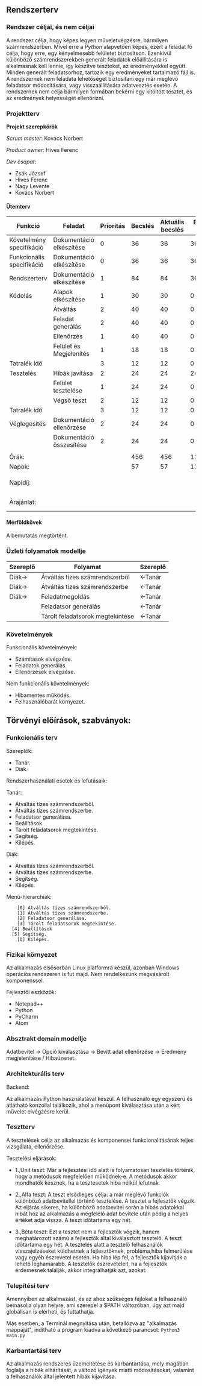 ## Rendszerterv

### Rendszer céljai, és nem céljai

A rendszer célja, hogy képes legyen műveletvégzésre, bármilyen számrendszerben. Mivel erre a *Python* alapvetően képes, ezért a feladat fő célja, hogy erre, egy kényelmesebb felületet biztosítson. Ezenkívül különböző számrendszerekben generált feladatok előállítására is alkalmasnak kell lennie, így készítve teszteket, az eredményekkel együtt. Minden generált feladatsorhoz, tartozik egy eredményeket tartalmazó fájl is. A rendszernek nem feladata lehetőséget biztosítani egy már meglévő feladatsor módosítására, vagy visszaállítására adatvesztés esetén. A rendszernek nem célja bármilyen formában bekérni egy kitöltött tesztet, és az eredmények helyességét ellenőrizni.

### Projektterv

**Projekt szerepkörök**

*Scrum master*: Kovács Norbert

*Product owner*: Hives Ferenc

*Dev csapat*:
- Zsák József
- Hives Ferenc
- Nagy Levente
- Kovács Norbert

#### Ütemterv

| Funkció | Feladat | Prioritás | Becslés | Aktuális becslés | Eltelt idő | Hátralévő idő |
| --- | --- | --- | --- | --- | --- | --- |
| Követelmény specifikáció |  Dokumentáció elkészítése |  0  |  36  |  36  |  36  |  0  |
| Funkcionális specifikáció | Dokumentáció elkészítése |  0  |  36  |  36  |  36  |  0  |
| Rendszerterv | Dokumentáció elkészítése |  1  |  84  |  84  |  36  |  50  |
| Kódolás | Alapok elkészítése | 1 | 30 | 30 | 0 | 30 |
|     | Átváltás | 2 | 40 | 40 | 0 | 40 |
|     | Feladat generálás | 2 | 40 | 40 | 0 | 40 |
|     | Ellenőrzés | 1 | 40 | 40 | 0 | 40 |
|     | Felület és Megjelenítés | 1 | 18 | 18 | 0 | 18 |
| Tatralék idő |     |  3  |  12  |  12  |  0  |  12  |
| Tesztelés | Hibák javítása | 2 | 24 | 24 | 24 | 24 |
|     | Felület tesztelése | 1 | 24 | 24 | 0 | 24 |
|     | Végső teszt | 2 | 12 | 12 | 0 | 12 |
| Tatralék idő |     |  3  |  12  |  12  |  0  |  12  |
| Véglegesítés | Dokumentáció ellenőrzése | 2 | 24 | 24 | 0 | 24 |
|     | Dokumentáció összesítése | 2 | 24 | 24 | 0 | 24 |
|     |     |     |     |     |     |     |
| Órák:     |     |     | 456  | 456 |  111   |  350  |
| Napok:    |     |     |  57  | 57  |  13.875   | 43.75  |
|     |     |     |     |     |     |     |
| Napidíj: |     |     |     |     |     |  25 000 Ft.    |
|     |     |     |     |     |     |     |
| Árajánlat: |    |     |     |     |     |   1 425 000 Ft.  |


#### Mérföldkövek

A bemutatás megtörtént.

### Üzleti folyamatok modellje

| Szereplő | Folyamat | Szereplő |
| --- |  --- | --- |
| Diák-> | Átváltás tízes számrendszerből | <-Tanár |
| Diák-> | Átváltás tízes számrendszerbe | <-Tanár |
| Diák-> | Feladatmegoldás | <-Tanár |
|  | Feladatsor generálás | <-Tanár |
|  | Tárolt feladatsorok megtekintése | <-Tanár |



### Követelmények

Funkcionális követelmények:

 - Számítások elvégzése.
 - Feladatok generálás.
 - Ellenőrzések elvégzése.

Nem funkcionális követelmények:

 - Hibamentes működés.
 - Felhasználóbarát környezet.

Törvényi előírások, szabványok:
 -

### Funkcionális terv

Szereplők:

 - Tanár.
 - Diák.

Rendszerhasználati esetek és lefutásaik:

Tanár:

 - Átváltás tízes számrendszerből.
 - Átváltás tízes számrendszerbe.
 - Feladatsor generálása.
 - Beállítások
 - Tárolt feladatsorok megtekintése.
 - Segítség.
 - Kilépés.

Diák:

 - Átváltás tízes számrendszerből.
 - Átváltás tízes számrendszerbe.
 - Segítség.
 - Kilépés.

Menü-hierarchiák:

```
	[0] Átváltás tízes számrendszerből.
	[1] Átváltás tízes számrendszerbe.
	[2] Feladatsor generálása.
	[3] Tárolt feladatsorok megtekintése.
  [4] Beállítások
  [5] Segítség.
	[Q] Kilépés.
```

### Fizikai környezet

Az alkalmazás elsősorban Linux platformra készül, azonban Windows operációs rendszeren is fut majd. Nem rendelkezünk megvásárolt komponenssel.

Fejlesztői eszközök:

 - Notepad++
 - Python
 - PyCharm
 - Atom

### Absztrakt domain modellje

Adatbevitel -> Opció kiválasztása -> Bevitt adat ellenőrzése -> Eredmény megjelenítése / Hibaüzenet.

### Architekturális terv

Backend:

Az alkalmazás Python használatával készül. A felhasználó egy egyszerű és átlátható konzollal találkozik, ahol a menüpont kiválasztása után a kért művelet elvégzésre kerül.

### Tesztterv

A tesztelések célja az alkalmazás és komponensei funkcionalitásának teljes vizsgálata, ellenőrzése.

Tesztelési eljárások:

- 1.,Unit teszt:
	Már a fejlesztési idő alatt is folyamatosan tesztelés történik, hogy a
	metódusok megfelelően működnek-e.
	A metódusok akkor mondhatók késznek, ha a tesztesetek hiba nélkül lefutnak.

- 2.,Alfa teszt:
	A teszt elsődleges célja: a már meglévő funkciók különböző
	adatbevitellel történő tesztelése. A tesztet a
	fejlesztők végzik.
	Az eljárás sikeres, ha különböző adatbevitel során a hibás adatokkal hibát hoz az alkalmazás a megfelelő adat bevitele után pedig a helyes értéket adja vissza. A teszt időtartama egy hét.

- 3.,Béta teszt:
	Ezt a tesztet nem a fejlesztők végzik, hanem meghatározott számú a fejlesztők által kiválasztott tesztelő.
	A teszt időtartama egy hét.
	A tesztelés alatt a tesztelő felhasználók visszajelzéseket küldhetnek a
	fejlesztőknek, probléma,hiba felmerülése vagy egyéb észrevétel esetén.
	Ha hiba lép fel, a fejlesztők kijavítják a lehető leghamarabb. A tesztelők észrevételeit, ha a fejlesztők érdemesnek találják, akkor integrálhatják azt, azokat.


### Telepítési terv

Amennyiben az alkalmazást, és az ahoz szükséges fájlokat a felhasználó bemásolja olyan helyre, ami szerepel a $PATH változóban, úgy azt majd globálisan is elérheti, és futtathatja.

Más esetben, a Terminál megnyitása után, betallózva az  "alkalmazás mappáját", indítható a program kiadva a következő parancsot: `` Python3 main.py ``

### Karbantartási terv

Az alkalmazás rendszeres üzemeltetése és karbantartása, mely
magában foglalja a hibák elhárítását, a változó igények miatti
módosításokat, valamint a felhasználók által jelentett hibák kijavítása.
